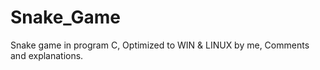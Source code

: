 # Snake_Game
Snake game in program C, Optimized to WIN &amp; LINUX by me, Comments and explanations.
